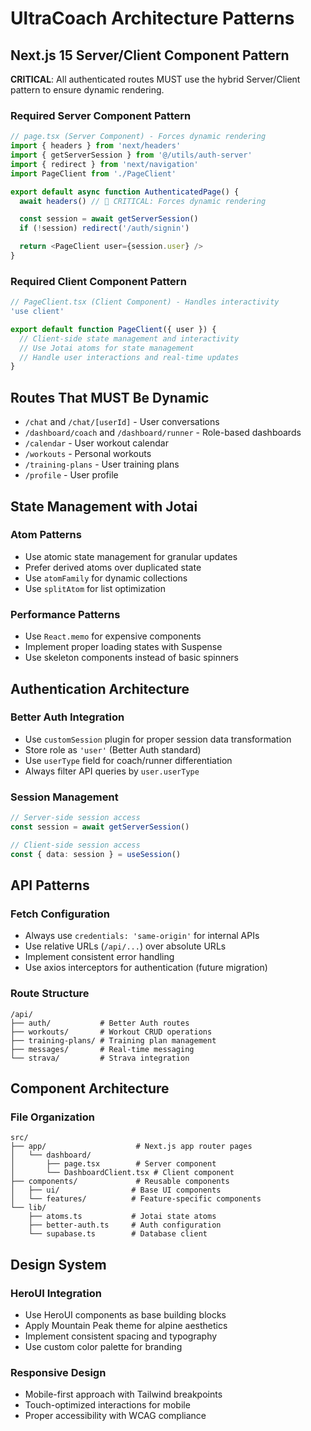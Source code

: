 # UltraCoach Architecture Patterns

## Next.js 15 Server/Client Component Pattern

**CRITICAL**: All authenticated routes MUST use the hybrid Server/Client pattern to ensure dynamic rendering.

### Required Server Component Pattern

```typescript
// page.tsx (Server Component) - Forces dynamic rendering
import { headers } from 'next/headers'
import { getServerSession } from '@/utils/auth-server'
import { redirect } from 'next/navigation'
import PageClient from './PageClient'

export default async function AuthenticatedPage() {
  await headers() // 🔑 CRITICAL: Forces dynamic rendering

  const session = await getServerSession()
  if (!session) redirect('/auth/signin')

  return <PageClient user={session.user} />
}
```

### Required Client Component Pattern

```typescript
// PageClient.tsx (Client Component) - Handles interactivity
'use client'

export default function PageClient({ user }) {
  // Client-side state management and interactivity
  // Use Jotai atoms for state management
  // Handle user interactions and real-time updates
}
```

## Routes That MUST Be Dynamic

- `/chat` and `/chat/[userId]` - User conversations
- `/dashboard/coach` and `/dashboard/runner` - Role-based dashboards
- `/calendar` - User workout calendar
- `/workouts` - Personal workouts
- `/training-plans` - User training plans
- `/profile` - User profile

## State Management with Jotai

### Atom Patterns

- Use atomic state management for granular updates
- Prefer derived atoms over duplicated state
- Use `atomFamily` for dynamic collections
- Use `splitAtom` for list optimization

### Performance Patterns

- Use `React.memo` for expensive components
- Implement proper loading states with Suspense
- Use skeleton components instead of basic spinners

## Authentication Architecture

### Better Auth Integration

- Use `customSession` plugin for proper session data transformation
- Store role as `'user'` (Better Auth standard)
- Use `userType` field for coach/runner differentiation
- Always filter API queries by `user.userType`

### Session Management

```typescript
// Server-side session access
const session = await getServerSession()

// Client-side session access
const { data: session } = useSession()
```

## API Patterns

### Fetch Configuration

- Always use `credentials: 'same-origin'` for internal APIs
- Use relative URLs (`/api/...`) over absolute URLs
- Implement consistent error handling
- Use axios interceptors for authentication (future migration)

### Route Structure

```
/api/
├── auth/           # Better Auth routes
├── workouts/       # Workout CRUD operations
├── training-plans/ # Training plan management
├── messages/       # Real-time messaging
└── strava/         # Strava integration
```

## Component Architecture

### File Organization

```
src/
├── app/                    # Next.js app router pages
│   └── dashboard/
│       ├── page.tsx        # Server component
│       └── DashboardClient.tsx # Client component
├── components/             # Reusable components
│   ├── ui/                # Base UI components
│   └── features/          # Feature-specific components
└── lib/
    ├── atoms.ts           # Jotai state atoms
    ├── better-auth.ts     # Auth configuration
    └── supabase.ts        # Database client
```

## Design System

### HeroUI Integration

- Use HeroUI components as base building blocks
- Apply Mountain Peak theme for alpine aesthetics
- Implement consistent spacing and typography
- Use custom color palette for branding

### Responsive Design

- Mobile-first approach with Tailwind breakpoints
- Touch-optimized interactions for mobile
- Proper accessibility with WCAG compliance

